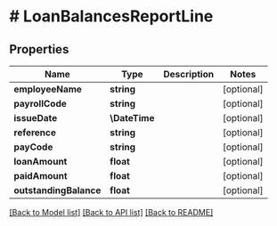 # # LoanBalancesReportLine

## Properties

Name | Type | Description | Notes
------------ | ------------- | ------------- | -------------
**employeeName** | **string** |  | [optional]
**payrollCode** | **string** |  | [optional]
**issueDate** | **\DateTime** |  | [optional]
**reference** | **string** |  | [optional]
**payCode** | **string** |  | [optional]
**loanAmount** | **float** |  | [optional]
**paidAmount** | **float** |  | [optional]
**outstandingBalance** | **float** |  | [optional]

[[Back to Model list]](../../README.md#models) [[Back to API list]](../../README.md#endpoints) [[Back to README]](../../README.md)
